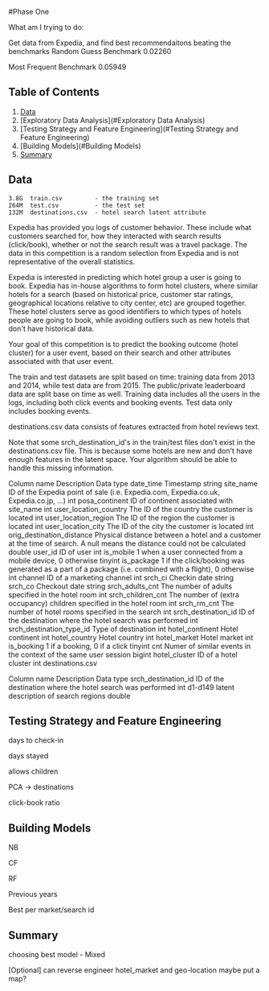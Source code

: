 #Phase One

What am I trying to do:

Get data from Expedia, and find best recommendaitons beating the benchmarks
Random Guess Benchmark	0.02260

Most Frequent Benchmark	0.05949


## Table of Contents
1. [Data](#Data)
2. [Exploratory Data Analysis](#Exploratory Data Analysis)
3. [Testing Strategy and Feature Engineering](#Testing Strategy and Feature Engineering)
4. [Building Models](#Building Models)
5. [Summary](#Summary)


## Data

    3.8G  train.csv         - the training set
    264M  test.csv          - the test set
    132M  destinations.csv  - hotel search latent attribute

Expedia has provided you logs of customer behavior. These include what customers searched for, how they interacted with search results (click/book), whether or not the search result was a travel package. The data in this competition is a random selection from Expedia and is not representative of the overall statistics.

Expedia is interested in predicting which hotel group a user is going to book. Expedia has in-house algorithms to form hotel clusters, where similar hotels for a search (based on historical price, customer star ratings, geographical locations relative to city center, etc) are grouped together. These hotel clusters serve as good identifiers to which types of hotels people are going to book, while avoiding outliers such as new hotels that don't have historical data.

Your goal of this competition is to predict the booking outcome (hotel cluster) for a user event, based on their search and other attributes associated with that user event.

The train and test datasets are split based on time: training data from 2013 and 2014, while test data are from 2015. The public/private leaderboard data are split base on time as well. Training data includes all the users in the logs, including both click events and booking events. Test data only includes booking events.

destinations.csv data consists of features extracted from hotel reviews text.

Note that some srch_destination_id's in the train/test files don't exist in the destinations.csv file. This is because some hotels are new and don't have enough features in the latent space. Your algorithm should be able to handle this missing information.


Column name	Description	Data type
date_time	Timestamp	string
site_name	ID of the Expedia point of sale (i.e. Expedia.com, Expedia.co.uk, Expedia.co.jp, ...)	int
posa_continent	ID of continent associated with site_name	int
user_location_country	The ID of the country the customer is located	int
user_location_region	The ID of the region the customer is located	int
user_location_city	The ID of the city the customer is located	int
orig_destination_distance	Physical distance between a hotel and a customer at the time of search. A null means the distance could not be calculated	double
user_id	ID of user	int
is_mobile	1 when a user connected from a mobile device, 0 otherwise	tinyint
is_package	1 if the click/booking was generated as a part of a package (i.e. combined with a flight), 0 otherwise	int
channel	ID of a marketing channel	int
srch_ci	Checkin date	string
srch_co	Checkout date	string
srch_adults_cnt	The number of adults specified in the hotel room	int
srch_children_cnt	The number of (extra occupancy) children specified in the hotel room	int
srch_rm_cnt	The number of hotel rooms specified in the search	int
srch_destination_id	ID of the destination where the hotel search was performed	int
srch_destination_type_id	Type of destination	int
hotel_continent	Hotel continent	int
hotel_country	Hotel country	int
hotel_market	Hotel market	int
is_booking	1 if a booking, 0 if a click	tinyint
cnt	Numer of similar events in the context of the same user session	bigint
hotel_cluster	ID of a hotel cluster	int
destinations.csv

Column name	Description	Data type
srch_destination_id	ID of the destination where the hotel search was performed	int
d1-d149	latent description of search regions	double


## Testing Strategy and Feature Engineering

days to check-in

days stayed

allows children

PCA -> destinations

click-book ratio

## Building Models

NB

CF

RF

Previous years

Best per market/search id

## Summary

choosing best model - Mixed

[Optional] can reverse engineer hotel_market and geo-location
maybe put a map?